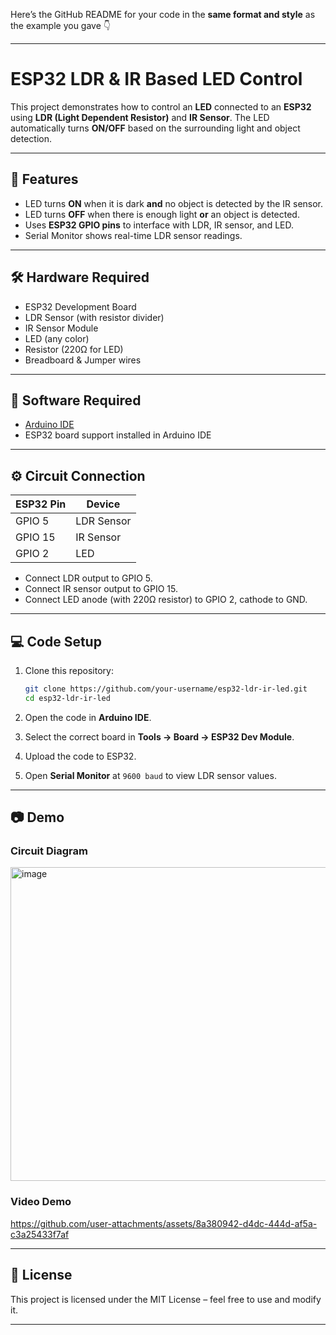 Here’s the GitHub README for your code in the **same format and style** as the example you gave 👇

---

# ESP32 LDR & IR Based LED Control

This project demonstrates how to control an **LED** connected to an **ESP32** using **LDR (Light Dependent Resistor)** and **IR Sensor**. The LED automatically turns **ON/OFF** based on the surrounding light and object detection.

---

## 🚀 Features

* LED turns **ON** when it is dark **and** no object is detected by the IR sensor.
* LED turns **OFF** when there is enough light **or** an object is detected.
* Uses **ESP32 GPIO pins** to interface with LDR, IR sensor, and LED.
* Serial Monitor shows real-time LDR sensor readings.

---

## 🛠 Hardware Required

* ESP32 Development Board
* LDR Sensor (with resistor divider)
* IR Sensor Module
* LED (any color)
* Resistor (220Ω for LED)
* Breadboard & Jumper wires

---

## 📲 Software Required

* [Arduino IDE](https://www.arduino.cc/en/software)
* ESP32 board support installed in Arduino IDE

---

## ⚙️ Circuit Connection

| ESP32 Pin | Device     |
| --------- | ---------- |
| GPIO 5    | LDR Sensor |
| GPIO 15   | IR Sensor  |
| GPIO 2    | LED        |

* Connect LDR output to GPIO 5.
* Connect IR sensor output to GPIO 15.
* Connect LED anode (with 220Ω resistor) to GPIO 2, cathode to GND.

---

## 💻 Code Setup

1. Clone this repository:

   ```bash
   git clone https://github.com/your-username/esp32-ldr-ir-led.git
   cd esp32-ldr-ir-led
   ```

2. Open the code in **Arduino IDE**.

3. Select the correct board in **Tools → Board → ESP32 Dev Module**.

4. Upload the code to ESP32.

5. Open **Serial Monitor** at `9600 baud` to view LDR sensor values.

---

## 📷 Demo

### Circuit Diagram

<img width="876" height="502" alt="image" src="https://github.com/user-attachments/assets/731e788a-4d04-4010-a0bf-d32422fba93a" />


### Video Demo


https://github.com/user-attachments/assets/8a380942-d4dc-444d-af5a-c3a25433f7af




---

## 📝 License

This project is licensed under the MIT License – feel free to use and modify it.

---

